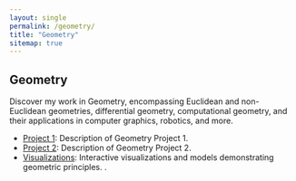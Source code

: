 ```yaml
---
layout: single
permalink: /geometry/
title: "Geometry"
sitemap: true
---
```


## Geometry

Discover my work in Geometry, encompassing Euclidean and non-Euclidean geometries, differential geometry, computational geometry, and their applications in computer graphics, robotics, and more.

- [Project 1](#): Description of Geometry Project 1.
- [Project 2](#): Description of Geometry Project 2.
- [Visualizations](#): Interactive visualizations and models demonstrating geometric principles.
.
